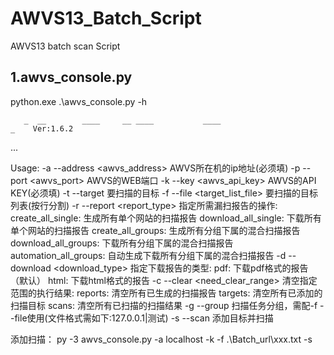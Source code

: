 # AWVS13_Batch_Script
AWVS13 batch scan Script

## 1.awvs_console.py

python.exe .\awvs_console.py -h

       _  __        ____     __ ____           ____                            _    Ver:1.6.2
...

   Usage:
          -a --address    <awvs_address>          AWVS所在机的ip地址(必须填)
          -p --port       <awvs_port>             AWVS的WEB端口
          -k --key        <awvs_api_key>          AWVS的API KEY(必须填)
          -t --target     <target>                要扫描的目标
          -f --file       <target_list_file>      要扫描的目标列表(按行分割)
          -r --report     <report_type>           指定所需漏扫报告的操作:
                                                      create_all_single:      生成所有单个网站的扫描报告
                                                      download_all_single:    下载所有单个网站的扫描报告
                                                      create_all_groups:      生成所有分组下属的混合扫描报告
                                                      download_all_groups:    下载所有分组下属的混合扫描报告
                                                      automation_all_groups:  自动生成下载所有分组下属的混合扫描报告
          -d --download   <download_type>         指定下载报告的类型:
                                                      pdf:    下载pdf格式的报告（默认）
                                                      html:   下载html格式的报告
          -c --clear      <need_clear_range>      清空指定范围的执行结果:
                                                      reports:    清空所有已生成的扫描报告
                                                      targets:    清空所有已添加的扫描目标
                                                      scans:      清空所有已扫描的扫描结果
          -g --group                              扫描任务分组，需配-f --file使用(文件格式需如下:127.0.0.1|测试)
          -s --scan                               添加目标并扫描

添加扫描：
py -3 awvs_console.py -a localhost -k <api-key>  -f .\Batch_url\xxx.txt -s



